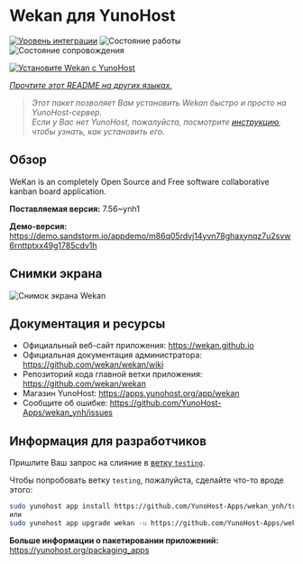 <!--
Важно: этот README был автоматически сгенерирован <https://github.com/YunoHost/apps/tree/master/tools/readme_generator>
Он НЕ ДОЛЖЕН редактироваться вручную.
-->

# Wekan для YunoHost

[![Уровень интеграции](https://dash.yunohost.org/integration/wekan.svg)](https://ci-apps.yunohost.org/ci/apps/wekan/) ![Состояние работы](https://ci-apps.yunohost.org/ci/badges/wekan.status.svg) ![Состояние сопровождения](https://ci-apps.yunohost.org/ci/badges/wekan.maintain.svg)

[![Установите Wekan с YunoHost](https://install-app.yunohost.org/install-with-yunohost.svg)](https://install-app.yunohost.org/?app=wekan)

*[Прочтите этот README на других языках.](./ALL_README.md)*

> *Этот пакет позволяет Вам установить Wekan быстро и просто на YunoHost-сервер.*  
> *Если у Вас нет YunoHost, пожалуйста, посмотрите [инструкцию](https://yunohost.org/install), чтобы узнать, как установить его.*

## Обзор

WeKan is an completely Open Source and Free software collaborative kanban board application.


**Поставляемая версия:** 7.56~ynh1

**Демо-версия:** <https://demo.sandstorm.io/appdemo/m86q05rdvj14yvn78ghaxynqz7u2svw6rnttptxx49g1785cdv1h>

## Снимки экрана

![Снимок экрана Wekan](./doc/screenshots/screenshot.jpg)

## Документация и ресурсы

- Официальный веб-сайт приложения: <https://wekan.github.io>
- Официальная документация администратора: <https://github.com/wekan/wekan/wiki>
- Репозиторий кода главной ветки приложения: <https://github.com/wekan/wekan>
- Магазин YunoHost: <https://apps.yunohost.org/app/wekan>
- Сообщите об ошибке: <https://github.com/YunoHost-Apps/wekan_ynh/issues>

## Информация для разработчиков

Пришлите Ваш запрос на слияние в [ветку `testing`](https://github.com/YunoHost-Apps/wekan_ynh/tree/testing).

Чтобы попробовать ветку `testing`, пожалуйста, сделайте что-то вроде этого:

```bash
sudo yunohost app install https://github.com/YunoHost-Apps/wekan_ynh/tree/testing --debug
или
sudo yunohost app upgrade wekan -u https://github.com/YunoHost-Apps/wekan_ynh/tree/testing --debug
```

**Больше информации о пакетировании приложений:** <https://yunohost.org/packaging_apps>
